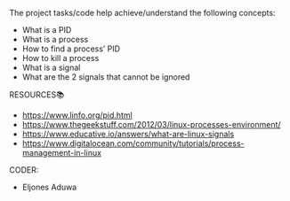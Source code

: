 The project tasks/code help achieve/understand the following concepts:
- What is a PID
- What is a process
- How to find a process’ PID
- How to kill a process
- What is a signal
- What are the 2 signals that cannot be ignored

RESOURCES📚
- https://www.linfo.org/pid.html
- https://www.thegeekstuff.com/2012/03/linux-processes-environment/
- https://www.educative.io/answers/what-are-linux-signals
- https://www.digitalocean.com/community/tutorials/process-management-in-linux

CODER:
- Eljones Aduwa
